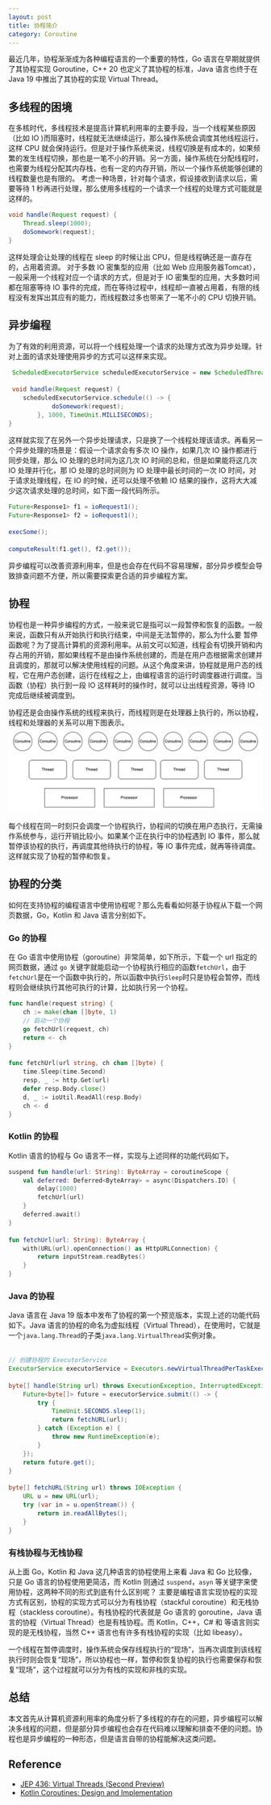 ```yaml
---
layout: post
title: 协程简介
category: Coroutine
---
```


最近几年，协程渐渐成为各种编程语言的一个重要的特性，Go 语言在早期就提供了其协程实现 Goroutine，C++ 20 也定义了其协程的标准，Java 语言也终于在 Java 19 中推出了其协程的实现 Virtual Thread。

## 多线程的困境
在多核时代，多线程技术是提高计算机利用率的主要手段，当一个线程某些原因（比如 IO )而阻塞时，线程就无法继续运行，那么操作系统会调度其他线程运行，这样 CPU 就会保持运行。但是对于操作系统来说，线程切换是有成本的，如果频繁的发生线程切换，那也是一笔不小的开销。另一方面，操作系统在分配线程时，也需要为线程分配其内存栈，也有一定的内存开销，所以一个操作系统能够创建的线程数量也是有限的。
考虑一种场景，针对每个请求，假设接收到请求以后，需要等待 1 秒再进行处理，那么使用多线程的一个请求一个线程的处理方式可能就是这样的。

```java
void handle(Request request) {
    Thread.sleep(1000);
    doSomework(request);
}
```
这样处理会让处理的线程在 sleep 的时候让出 CPU，但是线程确还是一直存在的，占用着资源。
对于多数 IO 密集型的应用（比如 Web 应用服务器Tomcat），一般采用一个线程对应一个请求的方式，但是对于 IO 密集型的应用，大多数时间都在阻塞等待 IO 事件的完成，而在等待过程中，线程却一直被占用着，有限的线程没有发挥出其应有的能力，而线程数过多也带来了一笔不小的 CPU 切换开销。

## 异步编程
为了有效的利用资源，可以将一个线程处理一个请求的处理方式改为异步处理。针对上面的请求处理使用异步的方式可以这样来实现。

```java
 ScheduledExecutorService scheduledExecutorService = new ScheduledThreadPoolExecutor(Runtime.getRuntime().availableProcessors());

 void handle(Request request) {
    scheduledExecutorService.schedule(() -> {
            doSomework(request);
        }, 1000, TimeUnit.MILLISECONDS);
}     
```
这样就实现了在另外一个异步处理请求，只是换了一个线程处理该请求。再看另一个异步处理的场景是：假设一个请求会有多次 IO 操作，如果几次 IO 操作都进行同步处理，那么 IO 处理的总时间为这几次 IO 时间的总和，但是如果能将这几次 IO 处理并行化，那 IO 处理的总时间则为 IO 处理中最长时间的一次 IO 时间，对于请求处理线程，在 IO 的时候，还可以处理不依赖 IO 结果的操作，这将大大减少这次请求处理的总时间，如下面一段代码所示。

```java
Future<Response1> f1 = ioRequest1();
Future<Response1> f2 = ioRequest1();

execSome();

computeResult(f1.get(), f2.get());
```

异步编程可以改善资源利用率，但是也会存在代码不容易理解，部分异步模型会导致排查问题不方便，所以需要探索更合适的异步编程方案。

## 协程
协程也是一种异步编程的方式，一般来说它是指可以一段暂停和恢复的函数。一般来说，函数只有从开始执行和执行结束，中间是无法暂停的，那么为什么要
暂停函数呢？为了提高计算机的资源利用率。从前文可以知道，线程会有切换开销和内存占用的开销，那如果线程不是由操作系统创建的，而是在用户态根据需求创建并且调度的，那就可以解决使用线程的问题。从这个角度来讲，协程就是用户态的线程，它在用户态创建，运行在线程之上，由编程语言的运行时调度器进行调度。当函数（协程）执行到一段 IO 这样耗时的操作时，就可以让出线程资源，等待 IO 完成后继续被调度到。

协程还是会由操作系统的线程来执行，而线程则是在处理器上执行的，所以协程，线程和处理器的关系可以用下图表示。
![coroutine-thread-processor](/images/coroutine/processor-thread-coroutine.drawio.png)

每个线程在同一时刻只会调度一个协程执行，协程间的切换在用户态执行，无需操作系统参与，运行开销比较小。如果某个正在执行中的协程遇到 IO 事件，那么就暂停该协程的执行，再调度其他待执行的协程，等 IO 事件完成，就再等待调度。这样就实现了协程的暂停和恢复。

## 协程的分类
如何在支持协程的编程语言中使用协程呢？那么先看看如何基于协程从下载一个网页数据，Go，Kotlin 和 Java 语言分别如下。

### Go 的协程
在 Go 语言中使用协程（goroutine）非常简单，如下所示，下载一个 url 指定的网页数据，通过 `go` 关键字就能启动一个协程执行相应的函数`fetchUrl`，由于`fetchUrl`是在一个函数中执行的，所以函数中执行`Sleep`时只是协程会暂停，而线程则会继续执行其他可执行的计算，比如执行另一个协程。

```go
func handle(request string) {
    ch := make(chan []byte, 1)
    // 启动一个协程
    go fetchUrl(request, ch)
    return <- ch
}

func fetchUrl(url string, ch chan []byte) {
    time.Sleep(time.Second)
    resp, _ := http.Get(url)
    defer resp.Body.close()
    d, _ := ioUtil.ReadAll(resp.Body)
    ch <- d
} 
```

### Kotlin 的协程
Kotlin 语言的协程与 Go 语言不一样，实现与上述同样的功能代码如下。

```kotlin
suspend fun handle(url: String): ByteArray = coroutineScope { 
    val deferred: Deferred<ByteArray> = async(Dispatchers.IO) {
        delay(1000)
        fetchUrl(url)
    }
    deferred.await()
}

fun fetchUrl(url: String): ByteArray {
    with(URL(url).openConnection() as HttpURLConnection) {
        return inputStream.readBytes()
    }
}
```
### Java 的协程
Java 语言在 Java 19 版本中发布了协程的第一个预览版本，实现上述的功能代码如下。Java 语言的协程的命名为虚拟线程（Virtual Thread），在使用时，它就是一个`java.lang.Thread`的子类`java.lang.VirtualThread`实例对象。

```java

// 创建协程的 ExecutorService
ExecutorService executorService = Executors.newVirtualThreadPerTaskExecutor();
    
byte[] handle(String url) throws ExecutionException, InterruptedException {
    Future<byte[]> future = executorService.submit(() -> {
        try {
            TimeUnit.SECONDS.sleep(1);
            return fetchURL(url);
        } catch (Exception e) {
            throw new RuntimeException(e);
        }
    });
    return future.get();
}

byte[] fetchURL(String url) throws IOException {
    URL u = new URL(url);
    try (var in = u.openStream()) {
        return in.readAllBytes();
    }
}
```
### 有栈协程与无栈协程
从上面 Go，Kotlin 和 Java 这几种语言的协程使用上来看 Java 和 Go 比较像，只是 Go 语言的协程使用更简洁，而 Kotlin 则通过 `suspend`，`asyn` 等关键字来使用协程，这两种不同的形式到底有什么区别呢？
主要是编程语言实现协程的实现方式有区别，协程的实现方式可以分为有栈协程（stackful coroutine）和无栈协程（stackless coroutine）。有栈协程的代表就是 Go 语言的 goroutine，Java 语言的协程（Virtual Thread）也是有栈协程。而 Kotlin，C++，C# 和 等语言则实现的是无栈协程，当然 C++ 语言也有许多有栈协程的实现（比如 libeasy）。

一个线程在暂停调度时，操作系统会保存线程执行的“现场”，当再次调度到该线程执行时则会恢复“现场”，所以协程也一样，暂停和恢复协程的执行也需要保存和恢复“现场”，这个过程就可以分为有栈的实现和非栈的实现。


## 总结
本文首先从计算机资源利用率的角度分析了多线程的存在的问题，异步编程可以解决多线程的问题，但是部分异步编程也会存在代码难以理解和排查不便的问题。协程也是异步编程的一种形态，但是语言自带的协程能解决这类问题。
## Reference

* [JEP 436: Virtual Threads (Second Preview)](https://openjdk.org/jeps/436)
* [Kotlin Coroutines: Design and Implementation](https://dl.acm.org/doi/pdf/10.1145/3486607.3486751)
